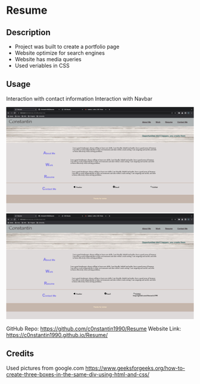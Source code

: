 # Resume

## Description

- Project was built to create a portfolio page
- Website optimize for search engines
- Website has media queries
- Used veriables in CSS

## Usage

Interaction with contact information
Interaction with Navbar

![Web page](/assets/screenshots/top-page.png)
![Interaction](/assets/screenshots/bottom-page.png)

GitHub Repo: https://github.com/c0nstantin1990/Resume
Website Link: https://c0nstantin1990.github.io/Resume/

## Credits

Used pictures from google.com
https://www.geeksforgeeks.org/how-to-create-three-boxes-in-the-same-div-using-html-and-css/
